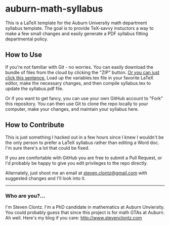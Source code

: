 # auburn-math-syllabus

This is a LaTeX template for the Auburn University math department syllabus template. The goal is to provide TeX-savvy instuctors a way to make a few small changes and easily generate a PDF syllabus fitting departmental policy.

## How to Use

If you're not familiar with Git - no worries. You can easily download the bundle of files from the cloud by clicking the "ZIP" button. [Or you can just click this sentence.](https://github.com/StevenClontz/auburn-math-syllabus/archive/master.zip) Load up the variables.tex file in your favorite LaTeX editor, make the necessary changes, and then compile syllabus.tex to update the syllabus.pdf file.

Or if you want to get fancy, you can use your own GitHub account to "Fork" this repository. You can then use Git to clone the repo locally to your computer, make your changes, and maintain your syllabus here.

## How to Contribute

This is just something I hacked out in a few hours since I knew I wouldn't be the only person to prefer a LaTeX syllabus rather than editing a Word doc. I'm sure there's a lot that could be fixed.

If you are comfortable with GitHub you are free to submit a Pull Request, or I'd probably be happy to give you edit privileges to the repo directly.

Alternately, just shoot me an email at <steven.clontz@gmail.com> with suggested changes and I'll look into it.

---

### Who are you?...

I'm Steven Clontz. I'm a PhD candidate in mathematics at Auburn Unviersity. You could probably guess that since this project is for math GTAs at Auburn. Ah well. Here's my blog if you care: <http://www.stevenclontz.com>
